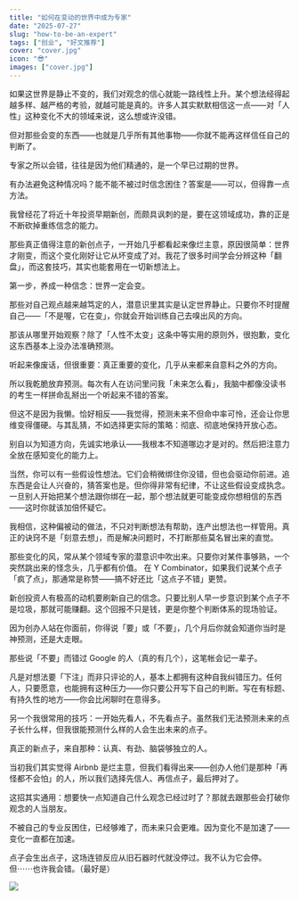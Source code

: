 ```yaml
---
title: "如何在变动的世界中成为专家"
date: "2025-07-27"
slug: "how-to-be-an-expert"
tags: ["创业", "好文推荐"]
cover: "cover.jpg"
icon: "😎"
images: ["cover.jpg"]
---
```

如果这世界是静止不变的，我们对观念的信心就能一路线性上升。某个想法经得起越多样、越严格的考验，就越可能是真的。许多人其实默默相信这一点——对「人性」这种变化不大的领域来说，这么想或许没错。



但对那些会变的东西——也就是几乎所有其他事物——你就不能再这样信任自己的判断了。



专家之所以会错，往往是因为他们精通的，是一个早已过期的世界。



有办法避免这种情况吗？能不能不被过时信念困住？答案是——可以，但得靠一点方法。



我曾经花了将近十年投资早期新创，而颇具讽刺的是，要在这领域成功，靠的正是不断砍掉重练信念的能力。



那些真正值得注意的新创点子，一开始几乎都看起来像烂主意，原因很简单：世界才刚变，而这个变化刚好让它从坏变成了对。我花了很多时间学会分辨这种「翻盘」，而这套技巧，其实也能套用在一切新想法上。



第一步，养成一种信念：世界一定会变。



那些对自己观点越来越笃定的人，潜意识里其实是认定世界静止。只要你不时提醒自己——「不是喔，它在变」，你就会开始训练自己去嗅出风的方向。



那该从哪里开始观察？除了「人性不太变」这条中等实用的原则外，很抱歉，变化这东西基本上没办法准确预测。



听起来像废话，但很重要：真正重要的变化，几乎从来都来自意料之外的方向。



所以我乾脆放弃预测。每次有人在访问里问我「未来怎么看」，我脑中都像没读书的考生一样拼命乱掰出一个听起来不错的答案。



但这不是因为我懒。恰好相反——我觉得，预测未来不但命中率可怜，还会让你思维变得僵硬。与其乱猜，不如选择更实际的策略：彻底、彻底地保持开放心态。



别自以为知道方向，先诚实地承认——我根本不知道哪边才是对的。然后把注意力全放在感知变化的能力上。



当然，你可以有一些假设性想法。它们会稍微绑住你没错，但也会驱动你前进。追东西是会让人兴奋的，猜答案也是。但你得非常有纪律，不让这些假设变成执念。
一旦别人开始把某个想法跟你绑在一起，那个想法就更可能变成你想相信的东西——这时你就该加倍怀疑它。



我相信，这种偏被动的做法，不只对判断想法有帮助，连产出想法也一样管用。真正的诀窍不是「刻意去想」，而是解决问题时，不打断那些莫名冒出来的直觉。



那些变化的风，常从某个领域专家的潜意识中吹出来。只要你对某件事够熟，一个突然跳出来的怪念头，几乎都有价值。
在 Y Combinator，如果我们说某个点子「疯了点」，那通常是称赞——搞不好还比「这点子不错」更赞。



新创投资人有极高的动机要刷新自己的信念。只要比别人早一步意识到某个点子不是垃圾，那就可能赚翻。这个回报不只是钱，更是你整个判断体系的现场验证。



因为创办人站在你面前，你得说「要」或「不要」，几个月后你就会知道你当时是神预测，还是大走眼。



那些说「不要」而错过 Google 的人（真的有几个），这笔帐会记一辈子。



凡是对想法要「下注」而非只评论的人，基本上都拥有这种自我纠错压力。任何人，只要愿意，也能拥有这种压力——你只要公开写下自己的判断。写在有标题、有持久性的地方——你会比闲聊时在意得多。



另一个我很常用的技巧：一开始先看人，不先看点子。虽然我们无法预测未来的点子长什么样，但我很能预测什么样的人会生出未来的点子。



真正的新点子，来自那种：认真、有劲、脑袋够独立的人。



当初我们其实觉得 Airbnb 是烂主意，但我们看得出来——创办人他们是那种「再怪都不会怕」的人，所以我们选择先信人、再信点子，最后押对了。



这招其实通用：想要快一点知道自己什么观念已经过时了？那就去跟那些会打破你观念的人当朋友。



不被自己的专业反困住，已经够难了，而未来只会更难。因为变化不是加速了——变化一直都在加速。



点子会生出点子，这场连锁反应从旧石器时代就没停过。我不认为它会停。
但⋯⋯也许我会错。（最好是）




![](https://prod-files-secure.s3.us-west-2.amazonaws.com/112d0858-5090-4d34-a606-b75eb8d65fd2/46476355-9cf3-4e99-9b7a-3531bc426380/1000202064.png?X-Amz-Algorithm=AWS4-HMAC-SHA256&X-Amz-Content-Sha256=UNSIGNED-PAYLOAD&X-Amz-Credential=ASIAZI2LB466T2YJAJIU%2F20251027%2Fus-west-2%2Fs3%2Faws4_request&X-Amz-Date=20251027T143542Z&X-Amz-Expires=3600&X-Amz-Security-Token=IQoJb3JpZ2luX2VjEO%2F%2F%2F%2F%2F%2F%2F%2F%2F%2F%2FwEaCXVzLXdlc3QtMiJHMEUCIFOlcHsdWxf3qX48oyh1Nm1l%2FJMSaChQCB3HJu65vIIEAiEA5i80LVzy4cJU88mwnfAhuaz66c%2BrWmWp6dgDM7G0QjoqiAQIp%2F%2F%2F%2F%2F%2F%2F%2F%2F%2F%2FARAAGgw2Mzc0MjMxODM4MDUiDBkrKhbv0xMjTQqVuyrcA15bv4AZWqBV3kY%2FLglHXs1MQjW3gnP7uUK26JRCO4%2FM6Gjx%2BK2KdhCKwX1dsGa5EV2xW%2Bm2UA5iZFIJ5RDBN%2B7Cn2eN%2FAL6H1Ekc62Sp9wTWvxDAIN0oPOB3nZNnQPZcU%2FJyhuvEM9V6jRHY1YvyBvtU1CYb5ZcTPTbD2UDoHNbN07GUi5g%2BgRWJn6hPYLkrDuK7dDrRNSABEvrO5TXjAoSjUV89OH9XvFaOJaiTAcaKk3ninPbZFiZa1KO2QgMJHvCxDIl9fMVW0Vpzdlf0AKjA7kQJcJ%2B0dz9UOKG47rdll4kqkyDpmR2b5MTdTCE%2ByREWnFQ6HvHm06OfwDKar29SVXidvlQCkRI7Y9RVd1CYFpIifhTtYtsPF2O69ViNF1Q2k24XlcVPwu75UwHEjoMjNgNSB50Y2IB40Rj6ik8d0zGWGbl33G8dXtRztpPOomIB%2BaC0tBtMwvsXUeZPSvhE0fsipX6po4KV3LpCd%2BuuEWT6hJuEP0OrXfoYjseDEeR7IIyfKDvPXSt0LTk5b3GSSOzOoM4heG2E%2BCYMLU5z%2FAkVKq%2BFOaWXTkOKhtj%2BXQGECaBmleOwKy0R0afuqx61Mkz%2Bkwf9OtPDcsFPHrXIU383mEVCwBkf2QhMPv%2F%2FccGOqUBwbjbHsNFyG2pnZRBQ%2FgVISP6%2BTGk%2FBcDC%2BEmK%2FxibLsldrMxkeCRsBbXlhx9tHJoRDoFFnaFjDY3jpZAkPAwdWVHb8Yar2KbmaQJaeqBGoWveJ9Mtgdougc7fuF44Ye5S3%2FPyfutKQNCxwEjcLVaKjFWVZCbdOTLuzlJMHVpan8smAqXdnkTkrCbffJ6DCub0ekQWqpLKkVyS6EzfkVtiUp8Lp3z&X-Amz-Signature=15f0b10b9fb7159fe18d38fcc2af19f8b0f825bc01576491d0b3bea418a0d5e2&X-Amz-SignedHeaders=host&x-amz-checksum-mode=ENABLED&x-id=GetObject)

